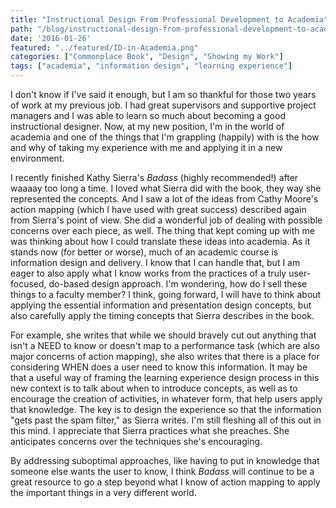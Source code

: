 ```yaml
---
title: "Instructional Design From Professional Development to Academia"
path: "/blog/instructional-design-from-professional-development-to-academia"
date: '2016-01-26'
featured: "../featured/ID-in-Academia.png"
categories: ["Commonplace Book", "Design", "Showing my Work"]
tags: ["academia", "information design", "learning experience"]
---
```


I don't know if I've said it enough, but I am so thankful for those two years of work at my previous job. I had great supervisors and supportive project managers and I was able to learn so much about becoming a good instructional designer. Now, at my new position, I'm in the world of academia and one of the things that I'm grappling (happily) with is the how and why of taking my experience with me and applying it in a new environment.

I recently finished Kathy Sierra's _Badass_ (highly recommended!) after waaaay too long a time. I loved what Sierra did with the book, they way she represented the concepts. And I saw a lot of the ideas from Cathy Moore's action mapping (which I have used with great success) described again from Sierra's point of view. She did a wonderful job of dealing with possible concerns over each piece, as well. The thing that kept coming up with me was thinking about how I could translate these ideas into academia. As it stands now (for better or worse), much of an academic course is information design and delivery. I know that I can handle that, but I am eager to also apply what I know works from the practices of a truly user-focused, do-based design approach. I'm wondering, how do I sell these things to a faculty member? I think, going forward, I will have to think about applying the essential information and presentation design concepts, but also carefully apply the timing concepts that Sierra describes in the book.

For example, she writes that while we should bravely cut out anything that isn't a NEED to know or doesn't map to a performance task (which are also major concerns of action mapping), she also writes that there is a place for considering WHEN does a user need to know this information. It may be that a useful way of framing the learning experience design process in this new context is to talk about when to introduce concepts, as well as to encourage the creation of activities, in whatever form, that help users apply that knowledge. The key is to design the experience so that the information "gets past the spam filter," as Sierra writes. I'm still fleshing all of this out in this mind. I appreciate that Sierra practices what she preaches. She anticipates concerns over the techniques she's encouraging.

By addressing suboptimal approaches, like having to put in knowledge that someone else wants the user to know, I think _Badass_ will continue to be a great resource to go a step beyond what I know of action mapping to apply the important things in a very different world.
